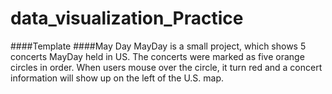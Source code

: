 # data_visualization_Practice
####Template
####May Day
    MayDay is a small project, which shows 5 concerts MayDay held in US. The concerts were marked as five orange circles in order. When users mouse over the circle, it turn red and a concert information will show up on the left of the U.S. map.
